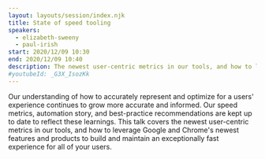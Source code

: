 ```yaml
---
layout: layouts/session/index.njk
title: State of speed tooling
speakers:
  - elizabeth-sweeny
  - paul-irish
start: 2020/12/09 10:30
end: 2020/12/09 10:40
description: The newest user-centric metrics in our tools, and how to leverage Google and Chrome's newest features and products to build and maintain an exceptionally fast experience for all of your users.
#youtubeId: _G3X_IsozKk
---
```


Our understanding of how to accurately represent and optimize for a users' experience continues to grow more accurate and informed. Our speed metrics, automation story, and best-practice recommendations are kept up to date to reflect these learnings. This talk covers the newest user-centric metrics in our tools, and how to leverage Google and Chrome's newest features and products to build and maintain an exceptionally fast experience for all of your users.
